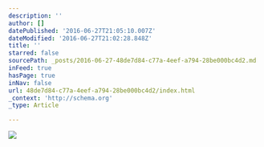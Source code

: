 ```yaml
---
description: ''
author: []
datePublished: '2016-06-27T21:05:10.007Z'
dateModified: '2016-06-27T21:02:28.848Z'
title: ''
starred: false
sourcePath: _posts/2016-06-27-48de7d84-c77a-4eef-a794-28be000bc4d2.md
inFeed: true
hasPage: true
inNav: false
url: 48de7d84-c77a-4eef-a794-28be000bc4d2/index.html
_context: 'http://schema.org'
_type: Article

---
```

![](https://the-grid-user-content.s3-us-west-2.amazonaws.com/49e1c23d-c695-4281-9e1c-862b4eac899c.jpg)